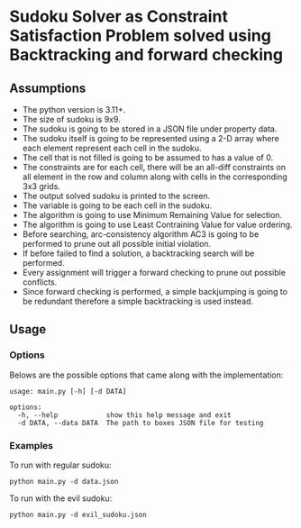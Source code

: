 # Sudoku Solver as Constraint Satisfaction Problem solved using Backtracking and forward checking

## Assumptions
- The python version is 3.11+.
- The size of sudoku is 9x9.
- The sudoku is going to be stored in a JSON file under property data.
- The sudoku itself is going to be represented using a 2-D array where each element represent each cell in the sudoku.
- The cell that is not filled is going to be assumed to has a value of 0.
- The constraints are for each cell, there will be an all-diff constraints on all element in the row and column along with cells in the corresponding 3x3 grids.
- The output solved sudoku is printed to the screen.
- The variable is going to be each cell in the sudoku.
- The algorithm is going to use Minimum Remaining Value for selection.
- The algorithm is going to use Least Contraining Value for value ordering.
- Before searching, arc-consistency algorithm AC3 is going to be performed to prune out all possible initial violation.
- If before failed to find a solution, a backtracking search will be performed.
- Every assignment will trigger a forward checking to prune out possible conflicts.
- Since forward checking is performed, a simple backjumping is going to be redundant therefore a simple backtracking is used instead.

## Usage

### Options
Belows are the possible options that came along with the implementation:

```
usage: main.py [-h] [-d DATA]

options:
  -h, --help            show this help message and exit
  -d DATA, --data DATA  The path to boxes JSON file for testing
```

### Examples
To run with regular sudoku:
```
python main.py -d data.json
```

To run with the evil sudoku:
```
python main.py -d evil_sudoku.json
```




